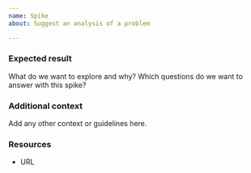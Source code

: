 ```yaml
---
name: Spike
about: Suggest an analysis of a problem

---
```


### Expected result

What do we want to explore and why? Which questions do we want to answer with this spike?

### Additional context

Add any other context or guidelines here.

### Resources

* URL 